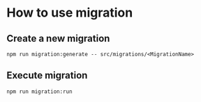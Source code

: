 # How to use migration 

## Create a new migration
```shell
npm run migration:generate -- src/migrations/<MigrationName>     
```
## Execute migration
```shell
npm run migration:run    
```